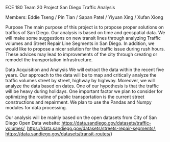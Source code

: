 ECE 180 Team 20 Project 
San Diego Traffic Analysis

Members: Eddie Tseng / Pin Tian / Sapan Patel / Yiyuan Xing / Xufan Xiong

Purpose
The main purpose of this project is to propose proper solutions on traffics of San Diego. Our analysis is based on time and geospatial data. We will make some suggestions on new transit lines through analyzing Traffic volumes and Street Repair Line Segments in San Diego. In addition, we would like to propose a nicer solution for the traffic issue during rush hours.  These advices may lead to improvements of the city through creating or remodel the transportation infrastructure. 

Data Acquisition and Analysis 
We will extract the data within the recent five years. Our approach to the data will be to map and critically analyze the traffic volumes street by street, highway by highway. Moreover, we will analyze the data based on dates. One of our hypothesis is that the traffic will be heavy during holidays. One important factor we plan to consider for optimizing the routine of public transportation is the current street constructions and repairment. We plan to use the Pandas and Numpy modules for data processing. 

Our analysis will be mainly based on the open datasets from City of San Diego Open Data website:
https://data.sandiego.gov/datasets/traffic-volumes/, https://data.sandiego.gov/datasets/streets-repair-segments/, https://data.sandiego.gov/datasets/transit-routes/)
